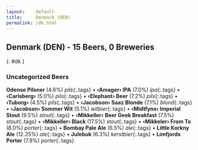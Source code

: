 ```yaml
---
layout:    default
title:     Denmark (DEN)
permalink: /dk.html
---
```


## Denmark (DEN) - 15 Beers, 0 Breweries
{: #dk }




### Uncategorized Beers

**Odense Pilsner** (4.6%) _pils_{:.tags}  • 
**‹Amager› IPA** (7.0%) _ipa_{:.tags}  • 
**‹Carlsberg›** (5.0%) _pils_{:.tags}  • 
**‹Elephant› Beer** (7.2%) _pils_{:.tags}  • 
**‹Tuborg›** (4.5%) _pils_{:.tags}  • 
**‹Jacobson› Saaz Blonde** (7.1%) _blond_{:.tags}  • 
**‹Jacobson› Sommer Wit** (5.1%) _witbier_{:.tags}  • 
**‹Midtfyns› Imperial Stout** (9.5%) _stout_{:.tags}  • 
**‹Mikkeller› Beer Geek Breakfast** (7.5%) _stout_{:.tags}  • 
**‹Mikkeller› Black** (17.5%) _stout_{:.tags}  • 
**‹Mikkeler› From To** (8.0%) _porter_{:.tags}  • 
**Bombay Pale Ale** (6.5%) _ale_{:.tags}  • 
**Little Korkny Ale** (12.25%) _ale_{:.tags}  • 
**Julebuk** (6.3%) _kerstbier_{:.tags}  • 
**Limfjords Porter** (7.9%) _porter_{:.tags} 



 
